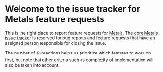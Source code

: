 # Welcome to the issue tracker for Metals feature requests

This is the right place to report feature requests for
[Metals](https://scalameta.org/metals/). The
[core Metals issue tracker](https://github.com/scalameta/metals/issues) is
reserved for bug reports and feature requests that have an assigned person
responsible for closing the issue.

The number of 👍 reactions helps us prioritize which features to work on first,
but note that other criteria such as complexity of implementation will also be
taken into account.
